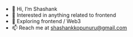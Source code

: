 - 👋 Hi, I’m Shashank
- 👀 Interested in anything related to frontend
- 🌱 Exploring frontend / Web3
- 📫 Reach me at shashankkopunuru@gmail.com

<!---
shashank298/shashank298 is a ✨ special ✨ repository because its `README.md` (this file) appears on your GitHub profile.
You can click the Preview link to take a look at your changes.
--->

